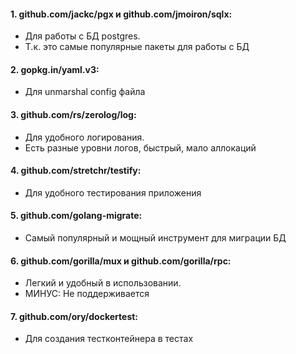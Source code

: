 #### 1. github.com/jackc/pgx и github.com/jmoiron/sqlx: 
- Для работы с БД postgres. 
- Т.к. это самые популярные пакеты для работы с БД

#### 2. gopkg.in/yaml.v3:
- Для unmarshal config файла

#### 3. github.com/rs/zerolog/log: 
- Для удобного логирования.
- Есть разные уровни логов, быстрый, мало аллокаций

#### 4. github.com/stretchr/testify:
- Для удобного тестирования приложения

#### 5. github.com/golang-migrate:
- Самый популярный и мощный инструмент для миграции БД

#### 6. github.com/gorilla/mux и github.com/gorilla/rpc:
- Легкий и удобный в использовании.
- МИНУС: Не поддерживается

#### 7. github.com/ory/dockertest:
- Для создания тестконтейнера в тестах

